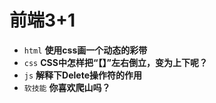 # 前端3+1
- `html` **使用css画一个动态的彩带**
- `css` **CSS中怎样把“【】”左右倒立，变为上下呢？**
- `js` **解释下Delete操作符的作用**
- `软技能` **你喜欢爬山吗？**

